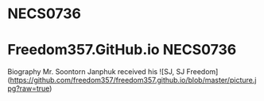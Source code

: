 # NECS0736
# Freedom357.GitHub.io NECS0736


Biography
Mr. Soontorn Janphuk received his 
![SJ, SJ Freedom] (https://github.com/freedom357/freedom357.github.io/blob/master/picture.jpg?raw=true)